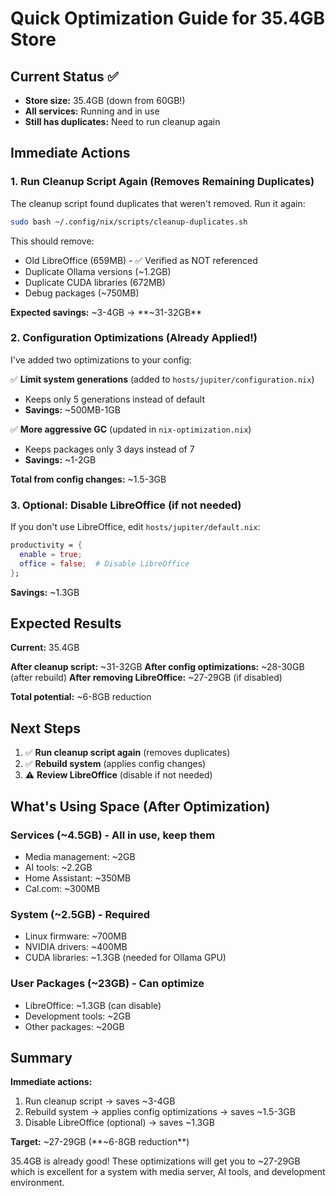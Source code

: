 # Quick Optimization Guide for 35.4GB Store

## Current Status ✅

- **Store size:** 35.4GB (down from 60GB!)
- **All services:** Running and in use
- **Still has duplicates:** Need to run cleanup again

## Immediate Actions

### 1. Run Cleanup Script Again (Removes Remaining Duplicates)

The cleanup script found duplicates that weren't removed. Run it again:

```bash
sudo bash ~/.config/nix/scripts/cleanup-duplicates.sh
```

This should remove:

- Old LibreOffice (659MB) - ✅ Verified as NOT referenced
- Duplicate Ollama versions (~1.2GB)
- Duplicate CUDA libraries (672MB)
- Debug packages (~750MB)

**Expected savings:** ~3-4GB → **~31-32GB**

### 2. Configuration Optimizations (Already Applied!)

I've added two optimizations to your config:

✅ **Limit system generations** (added to `hosts/jupiter/configuration.nix`)

- Keeps only 5 generations instead of default
- **Savings:** ~500MB-1GB

✅ **More aggressive GC** (updated in `nix-optimization.nix`)

- Keeps packages only 3 days instead of 7
- **Savings:** ~1-2GB

**Total from config changes:** ~1.5-3GB

### 3. Optional: Disable LibreOffice (if not needed)

If you don't use LibreOffice, edit `hosts/jupiter/default.nix`:

```nix
productivity = {
  enable = true;
  office = false;  # Disable LibreOffice
};
```

**Savings:** ~1.3GB

## Expected Results

**Current:** 35.4GB

**After cleanup script:** ~31-32GB
**After config optimizations:** ~28-30GB (after rebuild)
**After removing LibreOffice:** ~27-29GB (if disabled)

**Total potential:** ~6-8GB reduction

## Next Steps

1. ✅ **Run cleanup script again** (removes duplicates)
2. ✅ **Rebuild system** (applies config changes)
3. ⚠️ **Review LibreOffice** (disable if not needed)

## What's Using Space (After Optimization)

### Services (~4.5GB) - All in use, keep them

- Media management: ~2GB
- AI tools: ~2.2GB
- Home Assistant: ~350MB
- Cal.com: ~300MB

### System (~2.5GB) - Required

- Linux firmware: ~700MB
- NVIDIA drivers: ~400MB
- CUDA libraries: ~1.3GB (needed for Ollama GPU)

### User Packages (~23GB) - Can optimize

- LibreOffice: ~1.3GB (can disable)
- Development tools: ~2GB
- Other packages: ~20GB

## Summary

**Immediate actions:**

1. Run cleanup script → saves ~3-4GB
2. Rebuild system → applies config optimizations → saves ~1.5-3GB
3. Disable LibreOffice (optional) → saves ~1.3GB

**Target:** ~27-29GB (**~6-8GB reduction**)

35.4GB is already good! These optimizations will get you to ~27-29GB which is excellent for a system with media server, AI tools, and development environment.
